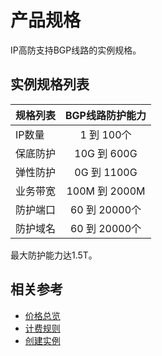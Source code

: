 # 产品规格

IP高防支持BGP线路的实例规格。

## 实例规格列表

| 规格列表 |  BGP线路防护能力 |  
| :------ |:---------: |
| IP数量    |  1 到 100个 |
| 保底防护  | 10G 到 600G  |
| 弹性防护  | 0G 到 1100G  |  	
| 业务带宽  | 100M 到 2000M  |  
| 防护端口  |  60 到 20000个  |  
| 防护域名  |  60 到 20000个  | 

最大防护能力达1.5T。

## 相关参考


- [价格总览](../Pricing/Price-Overview.md)
- [计费规则](../Pricing/Billing-Rules.md)
- [创建实例](../Getting-Started/Create-Instance.md)
